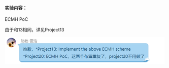 #### 实验内容：
ECMH PoC

由于和13相同，详见Project13

![img](https://github.com/Azzzting/homework-group-48/blob/main/Project20/img/1.png)
